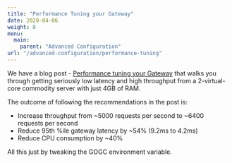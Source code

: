 ```yaml
---
title: "Performance Tuning your Gateway"
date: 2020-04-06
weight: 8
menu: 
  main:
    parent: "Advanced Configuration"
url: "/advanced-configuration/performance-tuning"
---
```


We have a blog post - [Performance tuning your Gateway](https://tyk.io/performance-tuning-your-tyk-api-gateway/) that walks you through getting seriously low latency and high throughput from a 2-virtual-core commodity server with just 4GB of RAM.

The outcome of following the recommendations in the post is:

* Increase throughput from ~5000 requests per second to ~6400 requests per second
* Reduce 95th %ile gateway latency by ~54% (9.2ms to 4.2ms)
* Reduce CPU consumption by ~40%

All this just by tweaking the GOGC environment variable.